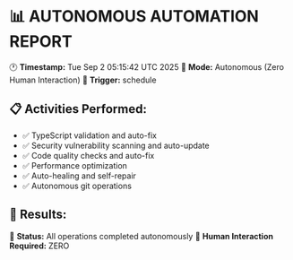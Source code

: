 # 📊 AUTONOMOUS AUTOMATION REPORT

🕐 **Timestamp:** Tue Sep 2 05:15:42 UTC 2025
🤖 **Mode:** Autonomous (Zero Human Interaction)
🔄 **Trigger:** schedule

## 📋 Activities Performed:

- ✅ TypeScript validation and auto-fix
- ✅ Security vulnerability scanning and auto-update
- ✅ Code quality checks and auto-fix
- ✅ Performance optimization
- ✅ Auto-healing and self-repair
- ✅ Autonomous git operations

## 🎯 Results:

🤖 **Status:** All operations completed autonomously
🎉 **Human Interaction Required:** ZERO
